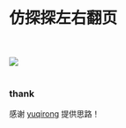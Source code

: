 # 仿探探左右翻页
<br><br>
![](https://github.com/developergx/Android-LeftAndRightSlide/blob/master/exhibition.gif)<br><br>
### thank<br>
感谢 [yuqirong](http://yuqirong.me/) 提供思路！
